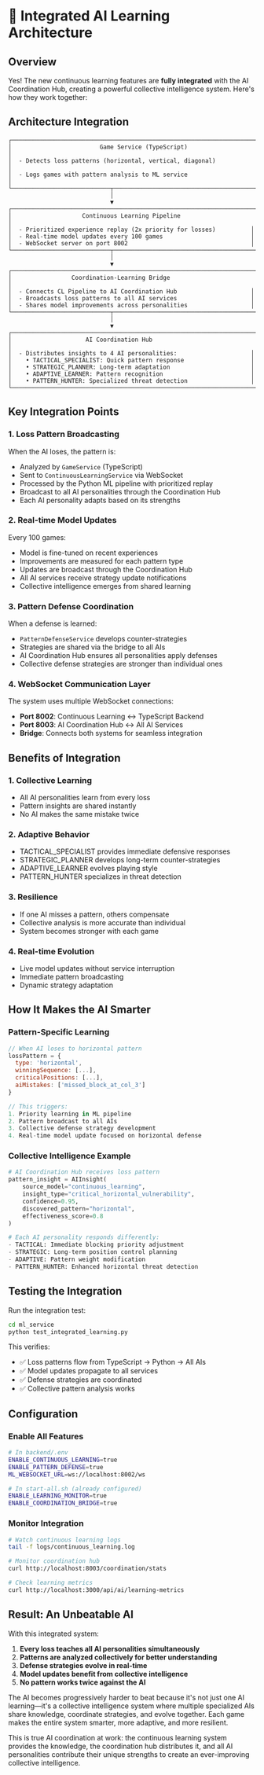 # 🧠 Integrated AI Learning Architecture

## Overview

Yes! The new continuous learning features are **fully integrated** with the AI Coordination Hub, creating a powerful collective intelligence system. Here's how they work together:

## Architecture Integration

```
┌─────────────────────────────────────────────────────────────────────┐
│                         Game Service (TypeScript)                    │
│  - Detects loss patterns (horizontal, vertical, diagonal)           │
│  - Logs games with pattern analysis to ML service                   │
└────────────────────────────┬────────────────────────────────────────┘
                             │
                             ▼
┌─────────────────────────────────────────────────────────────────────┐
│                    Continuous Learning Pipeline                      │
│  - Prioritized experience replay (2x priority for losses)          │
│  - Real-time model updates every 100 games                         │
│  - WebSocket server on port 8002                                   │
└────────────────────────────┬────────────────────────────────────────┘
                             │
                             ▼
┌─────────────────────────────────────────────────────────────────────┐
│                 Coordination-Learning Bridge                         │
│  - Connects CL Pipeline to AI Coordination Hub                     │
│  - Broadcasts loss patterns to all AI services                     │
│  - Shares model improvements across personalities                  │
└────────────────────────────┬────────────────────────────────────────┘
                             │
                             ▼
┌─────────────────────────────────────────────────────────────────────┐
│                     AI Coordination Hub                              │
│  - Distributes insights to 4 AI personalities:                     │
│    • TACTICAL_SPECIALIST: Quick pattern response                   │
│    • STRATEGIC_PLANNER: Long-term adaptation                       │
│    • ADAPTIVE_LEARNER: Pattern recognition                         │
│    • PATTERN_HUNTER: Specialized threat detection                  │
└─────────────────────────────────────────────────────────────────────┘
```

## Key Integration Points

### 1. **Loss Pattern Broadcasting**
When the AI loses, the pattern is:
- Analyzed by `GameService` (TypeScript)
- Sent to `ContinuousLearningService` via WebSocket
- Processed by the Python ML pipeline with prioritized replay
- Broadcast to all AI personalities through the Coordination Hub
- Each AI personality adapts based on its strengths

### 2. **Real-time Model Updates**
Every 100 games:
- Model is fine-tuned on recent experiences
- Improvements are measured for each pattern type
- Updates are broadcast through the Coordination Hub
- All AI services receive strategy update notifications
- Collective intelligence emerges from shared learning

### 3. **Pattern Defense Coordination**
When a defense is learned:
- `PatternDefenseService` develops counter-strategies
- Strategies are shared via the bridge to all AIs
- AI Coordination Hub ensures all personalities apply defenses
- Collective defense strategies are stronger than individual ones

### 4. **WebSocket Communication Layer**
The system uses multiple WebSocket connections:
- **Port 8002**: Continuous Learning ↔ TypeScript Backend
- **Port 8003**: AI Coordination Hub ↔ All AI Services
- **Bridge**: Connects both systems for seamless integration

## Benefits of Integration

### 1. **Collective Learning**
- All AI personalities learn from every loss
- Pattern insights are shared instantly
- No AI makes the same mistake twice

### 2. **Adaptive Behavior**
- TACTICAL_SPECIALIST provides immediate defensive responses
- STRATEGIC_PLANNER develops long-term counter-strategies
- ADAPTIVE_LEARNER evolves playing style
- PATTERN_HUNTER specializes in threat detection

### 3. **Resilience**
- If one AI misses a pattern, others compensate
- Collective analysis is more accurate than individual
- System becomes stronger with each game

### 4. **Real-time Evolution**
- Live model updates without service interruption
- Immediate pattern broadcasting
- Dynamic strategy adaptation

## How It Makes the AI Smarter

### Pattern-Specific Learning
```javascript
// When AI loses to horizontal pattern
lossPattern = {
  type: 'horizontal',
  winningSequence: [...],
  criticalPositions: [...],
  aiMistakes: ['missed_block_at_col_3']
}

// This triggers:
1. Priority learning in ML pipeline
2. Pattern broadcast to all AIs
3. Collective defense strategy development
4. Real-time model update focused on horizontal defense
```

### Collective Intelligence Example
```python
# AI Coordination Hub receives loss pattern
pattern_insight = AIInsight(
    source_model="continuous_learning",
    insight_type="critical_horizontal_vulnerability",
    confidence=0.95,
    discovered_pattern="horizontal",
    effectiveness_score=0.8
)

# Each AI personality responds differently:
- TACTICAL: Immediate blocking priority adjustment
- STRATEGIC: Long-term position control planning  
- ADAPTIVE: Pattern weight modification
- PATTERN_HUNTER: Enhanced horizontal threat detection
```

## Testing the Integration

Run the integration test:
```bash
cd ml_service
python test_integrated_learning.py
```

This verifies:
- ✅ Loss patterns flow from TypeScript → Python → All AIs
- ✅ Model updates propagate to all services
- ✅ Defense strategies are coordinated
- ✅ Collective pattern analysis works

## Configuration

### Enable All Features
```bash
# In backend/.env
ENABLE_CONTINUOUS_LEARNING=true
ENABLE_PATTERN_DEFENSE=true
ML_WEBSOCKET_URL=ws://localhost:8002/ws

# In start-all.sh (already configured)
ENABLE_LEARNING_MONITOR=true
ENABLE_COORDINATION_BRIDGE=true
```

### Monitor Integration
```bash
# Watch continuous learning logs
tail -f logs/continuous_learning.log

# Monitor coordination hub
curl http://localhost:8003/coordination/stats

# Check learning metrics
curl http://localhost:3000/api/ai/learning-metrics
```

## Result: An Unbeatable AI

With this integrated system:
1. **Every loss teaches all AI personalities simultaneously**
2. **Patterns are analyzed collectively for better understanding**
3. **Defense strategies evolve in real-time**
4. **Model updates benefit from collective intelligence**
5. **No pattern works twice against the AI**

The AI becomes progressively harder to beat because it's not just one AI learning—it's a collective intelligence system where multiple specialized AIs share knowledge, coordinate strategies, and evolve together. Each game makes the entire system smarter, more adaptive, and more resilient.

This is true AI coordination at work: the continuous learning system provides the knowledge, the coordination hub distributes it, and all AI personalities contribute their unique strengths to create an ever-improving collective intelligence.